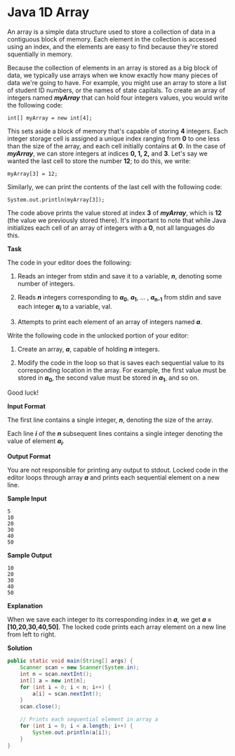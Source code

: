 # Java 1D Array

An array is a simple data structure used to store a collection of data in a contiguous block of memory. Each element in the collection is accessed using an index, and the elements are easy to find because they're stored squentially in memory.

Because the collection of elements in an array is stored as a big block of data, we typically use arrays when we know exactly how many pieces of data we're going to have. For example, you might use an array to store a list of student ID numbers, or the names of state capitals. To create an array of integers named ___myArray___ that can hold four integers values, you would write the following code:

```
int[] myArray = new int[4];
```

This sets aside a block of memory that's capable of storing __4__ integers. Each integer storage cell is assigned a unique index ranging from __0__ to one less than the size of the array, and each cell initially contains at __0__. In the case of ___myArray___, we can store integers at indices __0, 1, 2,__ and __3__. Let's say we wanted the last cell to store the number __12__; to do this, we write:

```
myArray[3] = 12;
```

Similarly, we can print the contents of the last cell with the following code:

```
System.out.println(myArray[3]);
```

The code above prints the value stored at index __3__ of ___myArray___, which is __12__ (the value we previously stored there). It's important to note that while Java initializes each cell of an array of integers with a __0__, not all languages do this.

__Task__

The code in your editor does the following:

1. Reads an integer from stdin and save it to a variable, ___n___, denoting some number of integers.

2. Reads ___n___ integers corresponding to ___a_<sub>0</sub>__, ___a_<sub>1</sub>__, ... , ___a_<sub>n-1</sub>__ from stdin and save each integer ___a<sub>i</sub>___ to a variable, val.

3. Attempts to print each element of an array of integers named ___a___.

Write the following code in the unlocked portion of your editor:

1. Create an array, ___a___, capable of holding ___n___ integers.

2. Modify the code in the loop so that is saves each sequential value to its corresponding location in the array. For example, the first value must be stored in ___a_<sub>0</sub>__, the second value must be stored in ___a_<sub>1</sub>__, and so on.

Good luck!

__Input Format__

The first line contains a single integer, ___n___, denoting the size of the array.

Each line ___i___ of the ___n___ subsequent lines contains a single integer denoting the value of element ___a<sub>i</sub>___.

__Output Format__

You are not responsible for printing any output to stdout. Locked code in the editor loops through array ___a___ and prints each sequential element on a new line.

__Sample Input__

```
5
10
20
30
40
50
```

__Sample Output__

```
10
20
30
40
50
```

__Explanation__

When we save each integer to its corresponding index in ___a___, we get ___a_ = [10,20,30,40,50]__. The locked code prints each array element on a new line from left to right.

__Solution__

```java
public static void main(String[] args) {
    Scanner scan = new Scanner(System.in);
    int n = scan.nextInt();
    int[] a = new int[n];
    for (int i = 0; i < n; i++) {
        a[i] = scan.nextInt();
    }
    scan.close();

    // Prints each sequential element in array a
    for (int i = 0; i < a.length; i++) {
        System.out.println(a[i]);
    }
}
```
